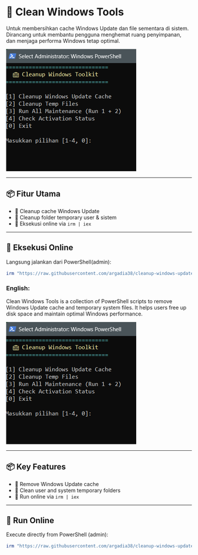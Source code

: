# 🧹 Clean Windows Tools

Untuk membersihkan cache Windows Update dan file sementara di sistem. Dirancang untuk membantu pengguna menghemat ruang penyimpanan, dan menjaga performa Windows tetap optimal.

![Preview Menu CLI](https://raw.githubusercontent.com/argadia38/cleanup-windows-update/main/docs/menu.png)

---

## 📦 Fitur Utama

- 🔧 Cleanup cache Windows Update
- 🧼 Cleanup folder temporary user & sistem
- 🚀 Eksekusi online via `irm | iex`

---


## 🚀 Eksekusi Online

Langsung jalankan dari PowerShell(admin):

```powershell
irm "https://raw.githubusercontent.com/argadia38/cleanup-windows-update/main/get.ps1" | iex
```

### English:
Clean Windows Tools is a collection of PowerShell scripts to remove Windows Update cache and temporary system files. It helps users free up disk space and maintain optimal Windows performance.

![Preview Menu CLI](https://raw.githubusercontent.com/argadia38/cleanup-windows-update/main/docs/menu.png)

---

## 📦 Key Features

- 🔧 Remove Windows Update cache
- 🧼 Clean user and system temporary folders
- 🚀 Run online via `irm | iex`

---

## 🚀 Run Online

Execute directly from PowerShell (admin):

```powershell
irm "https://raw.githubusercontent.com/argadia38/cleanup-windows-update/main/get.ps1" | iex
